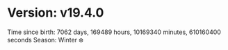 # Version: v19.4.0
Time since birth: 7062 days, 169489 hours, 10169340 minutes, 610160400 seconds
Season: Winter ❄️
